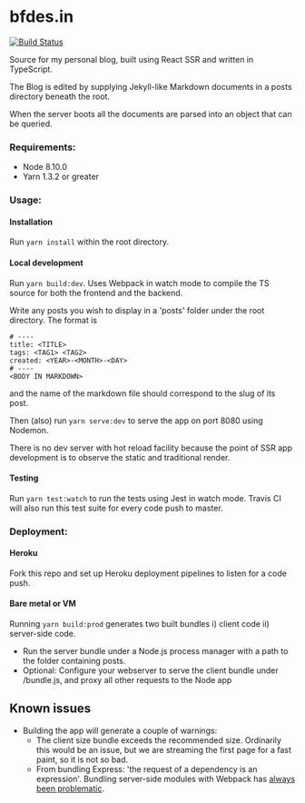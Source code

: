 # bfdes.in

[![Build Status](https://travis-ci.org/bfdes/bfdes.in.svg?branch=master)](https://travis-ci.org/bfdes/bfdes.in)

Source for my personal blog, built using React SSR and written in TypeScript.

The Blog is edited by supplying Jekyll-like Markdown documents in a posts directory beneath the root.

When the server boots all the documents are parsed into an object that can be queried.

### Requirements:

* Node 8.10.0
* Yarn 1.3.2 or greater

### Usage:

#### Installation

Run `yarn install` within the root directory.

#### Local development

Run `yarn build:dev`. Uses Webpack in watch mode to compile the TS source for both the frontend and the backend.

Write any posts you wish to display in a 'posts' folder under the root directory. The format is

```
# ----
title: <TITLE>
tags: <TAG1> <TAG2>
created: <YEAR>-<MONTH>-<DAY>
# ----
<BODY IN MARKDOWN>
```
and the name of the markdown file should correspond to the slug of its post.

Then (also) run `yarn serve:dev` to serve the app on port 8080 using Nodemon.

There is no dev server with hot reload facility because the point of SSR app development is to observe the static and traditional render.

#### Testing

Run `yarn test:watch` to run the tests using Jest in watch mode. Travis CI will also run this test suite for every code push to master.

### Deployment:

#### Heroku

Fork this repo and set up Heroku deployment pipelines to listen for a code push.

#### Bare metal or VM

Running `yarn build:prod` generates two built bundles i) client code ii) server-side code.

* Run the server bundle under a Node.js process manager with a path to the folder containing posts.
* Optional: Configure your webserver to serve the client bundle under /bundle.js, and proxy all other requests to the Node app

## Known issues

* Building the app will generate a couple of warnings:
  * The client size bundle exceeds the recommended size.
    Ordinarily this would be an issue, but we are streaming the first page for a fast paint, so it is not so bad.
  * From bundling Express: 'the request of a dependency is an expression'.
    Bundling server-side modules with Webpack has [always been problematic](https://github.com/webpack/webpack-dev-server/issues/212).
